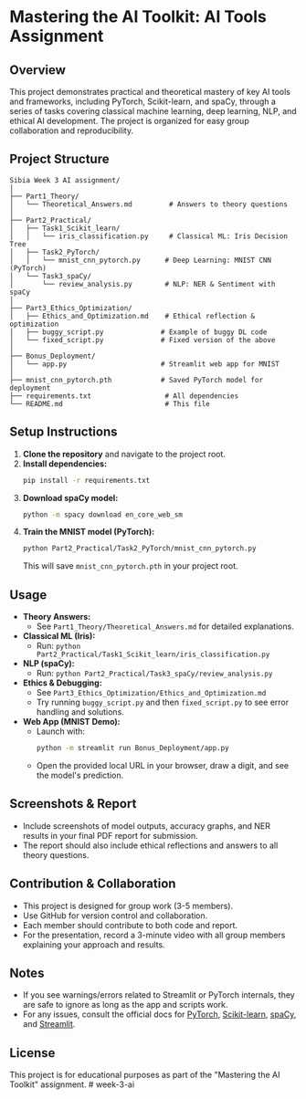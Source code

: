 # Mastering the AI Toolkit: AI Tools Assignment

## Overview
This project demonstrates practical and theoretical mastery of key AI tools and frameworks, including PyTorch, Scikit-learn, and spaCy, through a series of tasks covering classical machine learning, deep learning, NLP, and ethical AI development. The project is organized for easy group collaboration and reproducibility.

## Project Structure
```
Sibia Week 3 AI assignment/
│
├── Part1_Theory/
│   └── Theoretical_Answers.md         # Answers to theory questions
│
├── Part2_Practical/
│   ├── Task1_Scikit_learn/
│   │   └── iris_classification.py     # Classical ML: Iris Decision Tree
│   ├── Task2_PyTorch/
│   │   └── mnist_cnn_pytorch.py      # Deep Learning: MNIST CNN (PyTorch)
│   └── Task3_spaCy/
│       └── review_analysis.py        # NLP: NER & Sentiment with spaCy
│
├── Part3_Ethics_Optimization/
│   ├── Ethics_and_Optimization.md    # Ethical reflection & optimization
│   ├── buggy_script.py              # Example of buggy DL code
│   └── fixed_script.py              # Fixed version of the above
│
├── Bonus_Deployment/
│   └── app.py                       # Streamlit web app for MNIST
│
├── mnist_cnn_pytorch.pth            # Saved PyTorch model for deployment
├── requirements.txt                  # All dependencies
└── README.md                         # This file
```

## Setup Instructions
1. **Clone the repository** and navigate to the project root.
2. **Install dependencies:**
   ```bash
   pip install -r requirements.txt
   ```
3. **Download spaCy model:**
   ```bash
   python -m spacy download en_core_web_sm
   ```
4. **Train the MNIST model (PyTorch):**
   ```bash
   python Part2_Practical/Task2_PyTorch/mnist_cnn_pytorch.py
   ```
   This will save `mnist_cnn_pytorch.pth` in your project root.

## Usage
- **Theory Answers:**
  - See `Part1_Theory/Theoretical_Answers.md` for detailed explanations.
- **Classical ML (Iris):**
  - Run: `python Part2_Practical/Task1_Scikit_learn/iris_classification.py`
- **NLP (spaCy):**
  - Run: `python Part2_Practical/Task3_spaCy/review_analysis.py`
- **Ethics & Debugging:**
  - See `Part3_Ethics_Optimization/Ethics_and_Optimization.md`
  - Try running `buggy_script.py` and then `fixed_script.py` to see error handling and solutions.
- **Web App (MNIST Demo):**
  - Launch with:
    ```bash
    python -m streamlit run Bonus_Deployment/app.py
    ```
  - Open the provided local URL in your browser, draw a digit, and see the model's prediction.

## Screenshots & Report
- Include screenshots of model outputs, accuracy graphs, and NER results in your final PDF report for submission.
- The report should also include ethical reflections and answers to all theory questions.

## Contribution & Collaboration
- This project is designed for group work (3-5 members).
- Use GitHub for version control and collaboration.
- Each member should contribute to both code and report.
- For the presentation, record a 3-minute video with all group members explaining your approach and results.

## Notes
- If you see warnings/errors related to Streamlit or PyTorch internals, they are safe to ignore as long as the app and scripts work.
- For any issues, consult the official docs for [PyTorch](https://pytorch.org/), [Scikit-learn](https://scikit-learn.org/), [spaCy](https://spacy.io/), and [Streamlit](https://docs.streamlit.io/).

## License
This project is for educational purposes as part of the "Mastering the AI Toolkit" assignment. #   w e e k - 3 - a i  
 